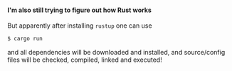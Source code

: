 #### I'm also still trying to figure out how Rust works

But apparently after installing `rustup` one can use

```bash
$ cargo run
```

and all dependencies will be downloaded and installed, and source/config files will be checked, compiled, linked and executed! 